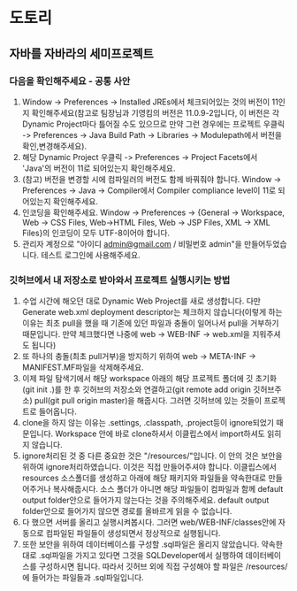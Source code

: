 # 도토리
자바를 자바라의 세미프로젝트
---
### 다음을 확인해주세요 - 공통 사안

1. Window -> Preferences -> Installed JREs에서 체크되어있는 것의 버전이 11인지 확인해주세요(참고로 팀장님과 기영킴의 버전은 11.0.9-2입니다, 이 버전은 각 Dynamic Project마다 틀어질 수도 있으므로 만약 그런 경우에는 프로젝트 우클릭 -> Preferences -> Java Build Path -> Libraries -> Modulepath에서 버전을 확인,변경해주세요).
2. 해당 Dynamic Project 우클릭 -> Preferences -> Project Facets에서 'Java'의 버전이 11로 되어있는지 확인해주세요.
3. (참고) 버전을 변경할 시에 컴파일러의 버전도 함께 바꿔줘야 합니다. Window -> Preferences -> Java -> Compiler에서 Compiler compliance level이 11로 되어있는지 확인해주세요.
4. 인코딩을 확인해주세요. Window -> Preferences -> {General -> Workspace, Web -> CSS Files, Web->HTML Files, Web -> JSP Files, XML -> XML Files}의 인코딩이 모두 UTF-8이어야 합니다.
6. 관리자 계정으로 "아이디 admin@gmail.com / 비밀번호 admin"을 만들어두었습니다. 테스트 로그인에 사용해주세요.

### 깃허브에서 내 저장소로 받아와서 프로젝트 실행시키는 방법

1. 수업 시간에 해오던 대로 Dynamic Web Project를 새로 생성합니다. 다만 Generate web.xml deployment descriptor는 체크하지 않습니다(이렇게 하는 이유는 최초 pull을 했을 때 기존에 있던 파일과 충돌이 일어나서 pull을 거부하기 때문입니다. 만약 체크했다면 나중에 web -> WEB-INF -> web.xml을 지워주셔도 됩니다)
2. 또 하나의 충돌(최초 pull거부)을 방지하기 위하여 web -> META-INF -> MANIFEST.MF파일을 삭제해주세요.
3. 이제 파일 탐색기에서 해당 workspace 아래의 해당 프로젝트 폴더에 깃 초기화(git init .)를 한 후 깃허브의 저장소와 연결하고(git remote add origin 깃허브주소) pull(git pull origin master)을 해줍시다. 그러면 깃허브에 있는 것들이 프로젝트로 들어옵니다.
4. clone을 하지 않는 이유는 .settings, .classpath, .project등이 ignore되었기 때문입니다. Workspace 안에 바로 clone하셔서 이클립스에서 import하셔도 읽히지 않습니다.
5. ignore처리된 것 중 다른 중요한 것은 "/resources/"입니다. 이 안의 것은 보안을 위하여 ignore처리하였습니다. 이것은 직접 만들어주셔야 합니다. 이클립스에서 resources 소스폴더를 생성하고 아래에 해당 패키지와 파일들을 약속한대로 만들어주거나 복사해줍시다. 소스 폴더가 아니면 해당 파일들이 컴파일과 함께 default output folder안으로 들어가지 않는다는 것을 주의해주세요. default output folder안으로 들어가지 않으면 경로를 올바르게 읽을 수 없습니다.
6. 다 했으면 서버를 올리고 실행시켜봅시다. 그러면 web/WEB-INF/classes안에 자동으로 컴파일된 파일들이 생성되면서 정상적으로 실행됩니다.
7. 또한 보안을 위하여 데이터베이스를 구성할 .sql파일은 올리지 않았습니다. 약속한대로 .sql파일을 가지고 있다면 그것을 SQLDeveloper에서 실행하여 데이터베이스를 구성하시면 됩니다. 따라서 깃허브 외에 직접 구성해야 할 파일은 /resources/에 들어가는 파일들과 .sql파일입니다.

